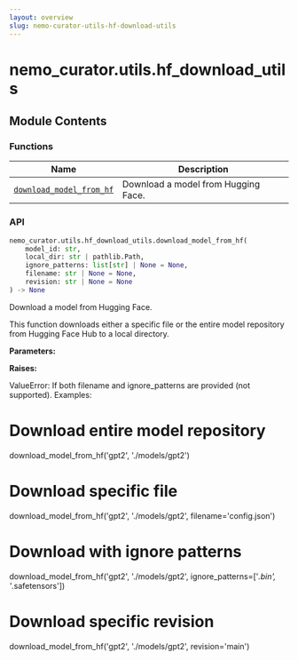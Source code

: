 ```yaml
---
layout: overview
slug: nemo-curator-utils-hf-download-utils
---
```


# nemo_curator.utils.hf_download_utils



## Module Contents

### Functions

| Name | Description |
|------|-------------|
| [`download_model_from_hf`](#nemo_curatorutilshf_download_utilsdownload_model_from_hf) | Download a model from Hugging Face. |

### API

```python
nemo_curator.utils.hf_download_utils.download_model_from_hf(
    model_id: str,
    local_dir: str | pathlib.Path,
    ignore_patterns: list[str] | None = None,
    filename: str | None = None,
    revision: str | None = None
) -> None
```

Download a model from Hugging Face.

This function downloads either a specific file or the entire model repository
from Hugging Face Hub to a local directory.

**Parameters:**

**Raises:**

ValueError: If both filename and ignore_patterns are provided (not supported).
Examples:
# Download entire model repository
download_model_from_hf('gpt2', './models/gpt2')
# Download specific file
download_model_from_hf('gpt2', './models/gpt2', filename='config.json')
# Download with ignore patterns
download_model_from_hf('gpt2', './models/gpt2',
ignore_patterns=['*.bin', '*.safetensors'])
# Download specific revision
download_model_from_hf('gpt2', './models/gpt2', revision='main')


